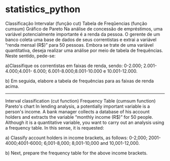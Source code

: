 # statistics_python

Classificação Intervalar (função cut)
Tabela de Freqûencias (função cumsum)
Gráfico de Pareto
Na análise de concessão de empréstimos, uma variável potencialmente importante é a renda da pessoa. O gerente de um banco coleta uma base de dados de seus correntistas e extrai a variável “renda mensal (R$)” para 50 pessoas. Embora se trate de uma variável quantitativa, deseja realizar uma análise por meio de tabela de frequências. Neste sentido, pede-se:

a)Classifique os correntistas em faixas de renda, sendo: 0-2.000; 2.001-4.000;4.001- 6.000; 6.001-8.000;8.001-10.000 e 10.001-12.000.

b) Em seguida, elabore a tabela de frequências para as faixas de renda acima.

-------------------------------------------------------------------------------------------------------------------------------------------------------------------------


Interval classification (cut function)
Frequency Table (cumsum function)
Pareto's chart
In lending analysis, a potentially important variable is a person's income. A bank manager collects a database of his account holders and extracts the variable “monthly income (R$)” for 50 people. Although it is a quantitative variable, you want to carry out an analysis using a frequency table. In this sense, it is requested:

a) Classify account holders in income brackets, as follows: 0-2,000; 2001-4000;4001-6000; 6,001-8,000; 8,001-10,000 and 10,001-12,000.

b) Next, prepare the frequency table for the above income brackets.

